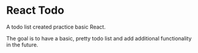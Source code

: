 # React Todo

A todo list created practice basic React.

The goal is to have a basic, pretty todo list and add additional functionality in the future.
